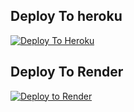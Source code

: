 ## Deploy To heroku 

[![Deploy To Heroku](https://www.herokucdn.com/deploy/button.svg)](https://heroku.com/deploy?template=https://github.com/hackercoder24)

## Deploy To Render                  

[![Deploy to Render](https://render.com/images/deploy-to-render-button.svg)](https://render.com/deploy?repo=https://github.com/hackercoder24/arvinddownlaoder)
